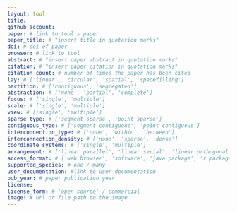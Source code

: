```yaml
---
layout: tool
title:
github_account:
paper: # link to tool's paper
paper_title: # "insert title in quotation marks"
doi: # doi of paper
browser: # link to tool
abstract: # "insert paper abstract in quotation marks"
citation: # "insert paper citation in quotation marks"
citation_count: # number of times the paper has been cited
lay: # ['linear', 'circular', 'spatial', 'spacefilling']
partition: # ['contiguous', 'segregated']
abstraction: # ['none', 'partial', 'complete']
focus: # ['single', 'multiple']
scale: # ['single', 'multiple']
view: # ['single', 'multiple']
sparse_type: # ['segment sparse', 'point sparse']
contiguous_type: # ['segment contiguous', 'point contiguous']
interconnection_type: # ['none', 'within', 'between']
interconnection_density: # ['none', 'sparse', 'dense']
coordinate_systems: # ['single', 'multiple']
arrangement: # ['linear parallel', 'linear serial', 'linear orthogonal', 'circular parallel', 'circular serial']
access_format: # ['web browser', 'software', 'java package', 'r package']
supported_species: # one / many
user_documentation: #link to user documentation
pub_year: # paper publication year
license:
license_form: # 'open source' / commercial
image: # url or file path to the image
---
```

